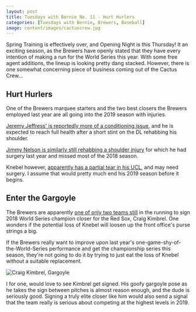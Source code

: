 ```yaml
---
layout: post
title: Tuesdays with Bernie No. 11 - Hurt Hurlers
categories: [Tuesdays with Bernie, Brewers, Baseball]
image: content/images/cactuscrew.jpg
---
```


Spring Training is effectively over, and Opening Night is this Thursday! It an exciting
season, as the Brewers have openly stated that they have every intention of making
a run for the World Series this year. With some free agent additions, the lineup is
looking pretty dang stacked. However, there is one somewhat concerning piece of business
coming out of the Cactus Crew...

## Hurt Hurlers

One of the Brewers marquee starters and the two best closers the Brewers employed last year are all going into the 2019 season with injuries. 

[Jeremy Jeffress' is reportedly more of a conditioning issue](https://www.mlb.com/brewers/news/jeremy-jeffress-to-start-season-on-injured-list), and he is expected to reach full health after a short stint on the DL rehabbing his shoulder.

[Jimmy Nelson is similarly still rehabbing a shoulder injury](https://www.mlb.com/brewers/news/jimmy-nelson-resting-but-optimistic-for-season) for which he had surgery
last year and missed most of the 2018 season.

Knebel however, [apparently has a partial tear in his UCL](https://www.mlb.com/brewers/news/corey-knebel-out-alex-wilson-coming-in), and may need surgery. I assume that would pretty much end his 2019 season before it begins.

## Enter the Gargoyle

The Brewers are apparently [one of only two teams still](https://www.mlb.com/brewers/news/craig-kimbrel-rumors-c297610312) in the running to sign 2018 World Series champion closer for the Red Sox, Craig Kimbrel. One wonders if the potential loss of Knebel will loosen up the front office's purse strings a big. 

If the Brewers really want to improve upon last year's one-game-shy-of-the-World-Series performance and get the championship series this season, they're not going to do it by trying to just eat the loss of Knebel without a suitable replacement.

![Craig Kimbrel, Gargoyle](https://www.bradwestness.com/content/images/kimbrel.jpeg)

I for one, would love to see Kimbrel get signed. His goofy gargoyle pose as he takes the sign between pitches is almost reason enough, and the dude is seriously good. Signing a truly elite closer like him would also send a signal that the team really is serious about competing at the highest levels in 2019.